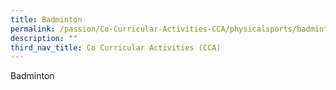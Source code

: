 ```yaml
---
title: Badminton
permalink: /passion/Co-Curricular-Activities-CCA/physicalsports/badminton/
description: ""
third_nav_title: Co Curricular Activities (CCA)
---
```

Badminton 